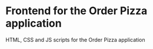 # Frontend for the Order Pizza application

HTML, CSS and JS scripts for the Order Pizza application